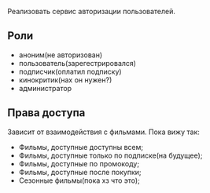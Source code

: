 Реализовать сервис авторизации пользователей.

## Роли
- аноним(не авторизован)
- пользователь(зарегестрировался)
- подписчик(оплатил подписку)
- кинокритик(нах он нужен?)
- администратор
## Права доступа
Зависит от взаимодействия с фильмами. Пока вижу так:
- Фильмы, доступные доступны всем;
- Фильмы, доступные только по подписке(на будущее);
- Фильмы, доступные по промокоду;
- Фильмы, доступные после покупки;
- Сезонные фильмы(пока хз что это);